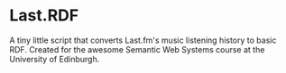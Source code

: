 # Last.RDF
A tiny little script that converts Last.fm's music listening history to basic RDF. Created for the awesome Semantic Web Systems course at the University of Edinburgh.